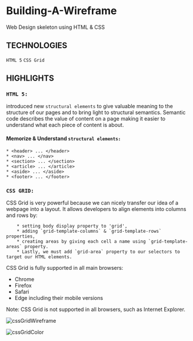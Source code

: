 # Building-A-Wireframe
Web Design skeleton using HTML &amp; CSS

## TECHNOLOGIES 
`HTML 5`
`CSS Grid`

## HIGHLIGHTS
### `HTML 5:` 
introduced new `structural elements` to give valuable meaning to the structure of our pages and to bring light to structural semantics. Semantic code describes the value of content on a page making it easier to understand what each piece of content is about.
#### Memorize & Understand `structural elements:`
```
* <header> ... </header>
* <nav> ... </nav>
* <section> ... </section>
* <article> ... </article>
* <aside> ... </aside>
* <footer> ... </footer>
```

### `CSS GRID:`
CSS Grid is very powerful because we can nicely transfer our idea of a webpage into a layout. It allows developers to align elements into columns and rows by:
```
    * setting body display property to 'grid',
    * adding `grid-template-columns` & `grid-template-rows` properties,
    * creating areas by giving each cell a name using `grid-template-areas` property.
    * Lastly, we must add `grid-area` property to our selectors to target our HTML elements. 
```
CSS Grid is fully supported in all main browsers:
* Chrome
* Firefox 
* Safari 
* Edge including their mobile versions

Note: CSS Grid is not supported in all browsers, such as Internet Explorer.

![cssGridWireframe](https://user-images.githubusercontent.com/44692872/59645405-2f0b2880-9137-11e9-85d1-cf38f3ebdcf0.png)


![cssGridColor](https://user-images.githubusercontent.com/44692872/59645389-20247600-9137-11e9-8309-7cda0e8494bd.png)

